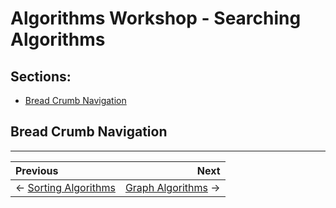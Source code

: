 # Algorithms Workshop - Searching Algorithms

## Sections:

* [Bread Crumb Navigation](#bread-crumb-navigation)

## Bread Crumb Navigation
_________________________

Previous | Next
:------- | ---:
← [Sorting Algorithms](./sorting-algorithms.md) | [Graph Algorithms](./graph-algorithms.md) →
